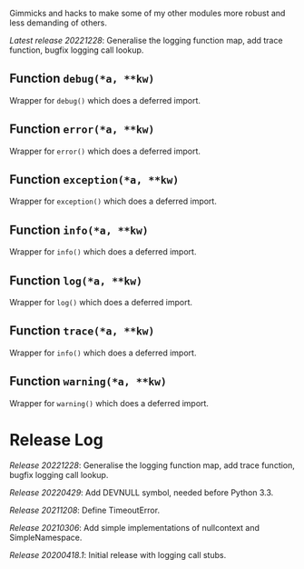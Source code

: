 Gimmicks and hacks to make some of my other modules more robust and
less demanding of others.

*Latest release 20221228*:
Generalise the logging function map, add trace function, bugfix logging call lookup.

## Function `debug(*a, **kw)`

Wrapper for `debug()` which does a deferred import.

## Function `error(*a, **kw)`

Wrapper for `error()` which does a deferred import.

## Function `exception(*a, **kw)`

Wrapper for `exception()` which does a deferred import.

## Function `info(*a, **kw)`

Wrapper for `info()` which does a deferred import.

## Function `log(*a, **kw)`

Wrapper for `log()` which does a deferred import.

## Function `trace(*a, **kw)`

Wrapper for `info()` which does a deferred import.

## Function `warning(*a, **kw)`

Wrapper for `warning()` which does a deferred import.

# Release Log



*Release 20221228*:
Generalise the logging function map, add trace function, bugfix logging call lookup.

*Release 20220429*:
Add DEVNULL symbol, needed before Python 3.3.

*Release 20211208*:
Define TimeoutError.

*Release 20210306*:
Add simple implementations of nullcontext and SimpleNamespace.

*Release 20200418.1*:
Initial release with logging call stubs.

